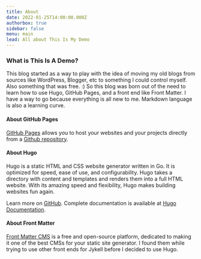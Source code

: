 ```yaml
---
title: About
date: 2022-01-25T14:00:00.000Z
authorbox: true
sidebar: false
menu: main
lead: All about This Is My Demo
---
```


### What is This Is A Demo?

This blog started as a way to play with the idea of moving my old blogs from sources like WordPress, Blogger, etc to something I could control myself.  Also something that was free. :) So this blog was born out of the need to learn how to use Hugo, GitHub Pages, and a front end like Front Matter. I have a way to go because everything is all new to me.  Markdown language is also a learning curve.

#### About GitHub Pages

[GitHub Pages](https://pages.github.com/) allows you to host your websites and your projects directly from a [Github repository](https://github.com/).

#### About Hugo

Hugo is a static HTML and CSS website generator written in Go. It is optimized for speed, ease of use, and
configurability. Hugo takes a directory with content and templates and renders them into a full HTML website. With its
amazing speed and flexibility, Hugo makes building websites fun again.

Learn more on [GitHub](https://github.com/gohugoio/hugo). Complete documentation is available at
[Hugo Documentation](https://gohugo.io/getting-started/).

#### About Front Matter

[Front Matter CMS](https://frontmatter.codes/) is a free and open-source platform, dedicated to making it one of the best CMSs for your static site generator. I found them while trying to use other front ends for Jykell before I decided to use Hugo.
